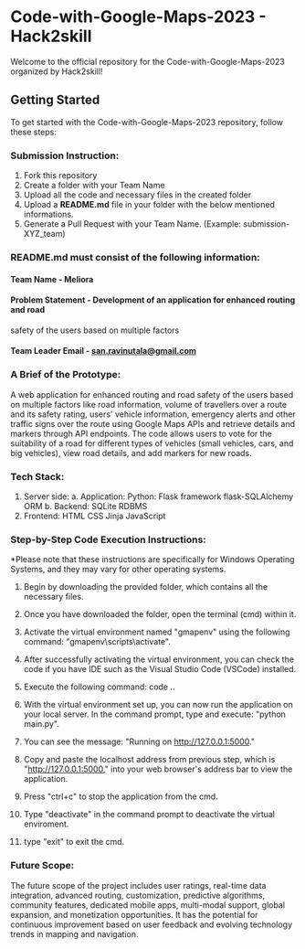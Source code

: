 # Code-with-Google-Maps-2023 - Hack2skill

Welcome to the official repository for the Code-with-Google-Maps-2023 organized by Hack2skill!

## Getting Started

To get started with the Code-with-Google-Maps-2023 repository, follow these steps:

### Submission Instruction:
  1. Fork this repository
  2. Create a folder with your Team Name
  3. Upload all the code and necessary files in the created folder
  4. Upload a **README.md** file in your folder with the below mentioned informations.
  5. Generate a Pull Request with your Team Name. (Example: submission-XYZ_team)

### README.md must consist of the following information:

#### Team Name         - Meliora
#### Problem Statement - Development of an application for enhanced routing and road
safety of the users based on multiple factors
#### Team Leader Email - san.ravinutala@gmail.com

### A Brief of the Prototype:
A web application for enhanced routing and road safety of the users based on 
multiple factors like road information, volume of travellers over a route and its safety 
rating, users' vehicle information, emergency alerts and other traffic signs over the route
using Google Maps APIs and retrieve details and markers through API endpoints. 
The code allows users to vote for the suitability of a road for different types of vehicles (small vehicles, cars, and big vehicles), view road details, and add markers for new roads.
  
### Tech Stack: 
  1. Server side:
	a. Application:
	    Python: Flask framework
		          flask-SQLAlchemy ORM
	b. Backend:
			    SQLite RDBMS
2. Frontend:
	HTML
	CSS
	Jinja
	JavaScript
   
### Step-by-Step Code Execution Instructions:
*Please note that these instructions are specifically for Windows Operating Systems, and they may vary for other operating systems.

1. Begin by downloading the provided folder, which contains all the necessary files.

2. Once you have downloaded the folder, open the terminal (cmd) within it.

3. Activate the virtual environment named "gmapenv" using the following command: "gmapenv\scripts\activate".

4. After successfully activating the virtual environment, you can check the code if you have IDE such as the Visual Studio Code (VSCode) installed.
5. Execute the following command: code ..

6. With the virtual environment set up, you can now run the application on your local server. In the command prompt, type and execute: "python main.py".

7. You can see the message: "Running on http://127.0.0.1:5000."

8. Copy and paste the localhost address from previous step, which is "http://127.0.0.1:5000," into your web browser's address bar to view the application.

9. Press "ctrl+c" to stop the application from the cmd.
10. Type "deactivate" in the command prompt to deactivate the virtual enviroment.
11. type "exit" to exit the cmd.

  
### Future Scope:
   The future scope of the project includes user ratings, real-time data integration, advanced routing, customization, predictive algorithms, community features, dedicated mobile apps, multi-modal support, global expansion, and monetization opportunities. It has the potential for continuous improvement based on user feedback and evolving technology trends in mapping and navigation.

